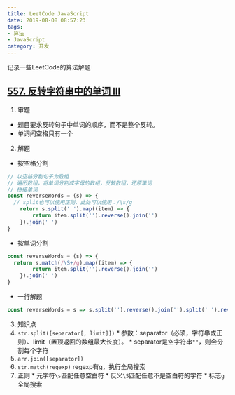 ```yaml
---
title: LeetCode JavaScript
date: 2019-08-08 08:57:23
tags:
- 算法
- JavaScript
category: 开发
---
```


记录一些LeetCode的算法解题

<!-- more -->
## [557. 反转字符串中的单词 III](https://leetcode-cn.com/problems/reverse-words-in-a-string-iii/)
1. 审题
  * 题目要求反转句子中单词的顺序，而不是整个反转。
  * 单词间空格只有一个
2. 解题
  * 按空格分割
```javascript
// 以空格分割句子为数组
// 遍历数组，将单词分割成字母的数组，反转数组，还原单词
// 拼接单词
const reverseWords = (s) => {
  // split也可以使用正则，此处可以使用：/\s/g
    return s.split(' ').map((item) => {
        return item.split('').reverse().join('')
    }).join(' ')
}
```
  * 按单词分割
```javascript
const reverseWords = (s) => {
  return s.match(/\S+/g).map((item) => {
        return item.split('').reverse().join('')
    }).join(' ')
}
```

  * 一行解题
```javascript
const reverseWords = s => s.split('').reverse().join('').split(' ').reverse().join(' ')
```

3. 知识点
  1. `str.split([separator[, limit]])`
    * 参数：separator（必须，字符串或正则）、limit（置顶返回的数组最大长度）。
    * separator是空字符串`""`，则会分割每个字符
  2. `arr.join([separator])`
  3. `str.match(regexp)` regexp有g，执行全局搜索
  4. 正则
    * 元字符`\s`匹配任意空白符
    * 反义`\S`匹配任意不是空白符的字符
    * 标志`g`全局搜索
